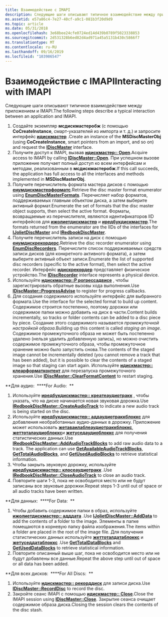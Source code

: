 ```yaml
---
title: Взаимодействие с IMAPI
description: Следующие шаги описывают типичное взаимодействие между приложением и IMAPI.
ms.assetid: e57a86c4-7e27-40cf-a9c1-081b3f20d9d9
ms.topic: article
ms.date: 05/31/2018
ms.openlocfilehash: 3e68bee24cfe0724ed14d439b0789f5023338853
ms.sourcegitcommit: 2d531328b6ed82d4ad971a45a5131b430c5866f7
ms.translationtype: MT
ms.contentlocale: ru-RU
ms.lasthandoff: 09/16/2019
ms.locfileid: "103986547"
---
```

# <a name="interacting-with-imapi"></a><span data-ttu-id="98d6b-103">Взаимодействие с IMAPI</span><span class="sxs-lookup"><span data-stu-id="98d6b-103">Interacting with IMAPI</span></span>

<span data-ttu-id="98d6b-104">Следующие шаги описывают типичное взаимодействие между приложением и IMAPI.</span><span class="sxs-lookup"><span data-stu-id="98d6b-104">The following steps describe a typical interaction between an application and IMAPI.</span></span>

1.  <span data-ttu-id="98d6b-105">Создайте экземпляр **мсдискмастеробж** (с помощью **CoCreateInstance**, смарт-указателей из импорта и т. д.) и запросите интерфейс [**идискмастер**](/windows/desktop/api/Imapi/nn-imapi-idiscmaster) .</span><span class="sxs-lookup"><span data-stu-id="98d6b-105">Create an instance of the **MSDiscMasterObj** (using **CoCreateInstance**, smart pointers from an import, and so on) and request the [**IDiscMaster**](/windows/desktop/api/Imapi/nn-imapi-idiscmaster) interface.</span></span>
2.  <span data-ttu-id="98d6b-106">Получите доступ к IMAPI, вызвав [**идискмастер:: Open**](/windows/desktop/api/Imapi/nf-imapi-idiscmaster-open).</span><span class="sxs-lookup"><span data-stu-id="98d6b-106">Acquire access to IMAPI by calling [**IDiscMaster::Open**](/windows/desktop/api/Imapi/nf-imapi-idiscmaster-open).</span></span> <span data-ttu-id="98d6b-107">При успешном вызове приложение получает полный доступ ко всем интерфейсам и методам, реализованным в **мсдискмастеробж**.</span><span class="sxs-lookup"><span data-stu-id="98d6b-107">If this call succeeds, the application has full access to all the interfaces and methods implemented in **MSDiscMasterObj**.</span></span>
3.  <span data-ttu-id="98d6b-108">Получите перечислитель формата мастера дисков с помощью [**енумдискмастерформатс**](/windows/desktop/api/Imapi/nf-imapi-idiscmaster-enumdiscmasterformats).</span><span class="sxs-lookup"><span data-stu-id="98d6b-108">Retrieve the disc master format enumerator using [**EnumDiscMasterFormats**](/windows/desktop/api/Imapi/nf-imapi-idiscmaster-enumdiscmasterformats).</span></span> <span data-ttu-id="98d6b-109">Перечисляет набор форматов, поддерживаемых главным объектом диска, а затем выберите активный формат.</span><span class="sxs-lookup"><span data-stu-id="98d6b-109">Enumerate the set of formats that the disc master object supports, then select the active format.</span></span> <span data-ttu-id="98d6b-110">Форматы, возвращаемые из перечислителя, являются идентификаторов IID интерфейсов для [**ижолиетдискмастер**](/windows/desktop/api/Imapi/nn-imapi-ijolietdiscmaster) и [**иредбукдискмастер**](/windows/desktop/api/Imapi/nn-imapi-iredbookdiscmaster).</span><span class="sxs-lookup"><span data-stu-id="98d6b-110">The formats returned from the enumerator are the IIDs of the interfaces for [**IJolietDiscMaster**](/windows/desktop/api/Imapi/nn-imapi-ijolietdiscmaster) and [**IRedbookDiscMaster**](/windows/desktop/api/Imapi/nn-imapi-iredbookdiscmaster).</span></span>
4.  <span data-ttu-id="98d6b-111">Получите перечислитель записи на диск с помощью [**енумдискрекордерс**](/windows/desktop/api/Imapi/nf-imapi-idiscmaster-enumdiscrecorders).</span><span class="sxs-lookup"><span data-stu-id="98d6b-111">Retrieve the disc recorder enumerator using [**EnumDiscRecorders**](/windows/desktop/api/Imapi/nf-imapi-idiscmaster-enumdiscrecorders).</span></span> <span data-ttu-id="98d6b-112">Перечислите список поддерживаемых средств записи дисков (для конкретного активного формата), а затем выберите активный объект записи.</span><span class="sxs-lookup"><span data-stu-id="98d6b-112">Enumerate the list of supported disc recorders (specific to the active format), then select the active recorder.</span></span> <span data-ttu-id="98d6b-113">Интерфейс [**идискрекордер**](/windows/desktop/api/Imapi/nn-imapi-idiscrecorder) представляет физическое устройство.</span><span class="sxs-lookup"><span data-stu-id="98d6b-113">The [**IDiscRecorder**](/windows/desktop/api/Imapi/nn-imapi-idiscrecorder) interface represents a physical device.</span></span>
5.  <span data-ttu-id="98d6b-114">Используйте [**идискмастер::P рогрессадвисе**](/windows/desktop/api/Imapi/nf-imapi-idiscmaster-progressadvise) , чтобы зарегистрировать обратные вызовы хода выполнения.</span><span class="sxs-lookup"><span data-stu-id="98d6b-114">Use [**IDiscMaster::ProgressAdvise**](/windows/desktop/api/Imapi/nf-imapi-idiscmaster-progressadvise) to register for progress callbacks.</span></span>
6.  <span data-ttu-id="98d6b-115">Для создания содержимого используйте интерфейс для выбранного формата.</span><span class="sxs-lookup"><span data-stu-id="98d6b-115">Use the interface for the selected format to build up content.</span></span> <span data-ttu-id="98d6b-116">Содержимое строится постепенно, поэтому дорожки или содержимое папки можно добавить на диск в части.</span><span class="sxs-lookup"><span data-stu-id="98d6b-116">Content builds incrementally, so tracks or folder contents can be added to a disc piece by piece.</span></span> <span data-ttu-id="98d6b-117">Создание этого содержимого называется *промежуточной настройкой образа*.</span><span class="sxs-lookup"><span data-stu-id="98d6b-117">Building up this content is called *staging an image*.</span></span> <span data-ttu-id="98d6b-118">Содержимое промежуточного образа не может быть постепенно удалено (нельзя удалить добавленную запись), но можно очистить содержимое промежуточного образа, чтобы промежуточное хранение можно было запустить снова.</span><span class="sxs-lookup"><span data-stu-id="98d6b-118">The contents of the staged image cannot be incrementally deleted (you cannot remove a track that has been added), but it is possible to clear the contents of a staged image so that staging can start again.</span></span> <span data-ttu-id="98d6b-119">Используйте [**идискмастер:: клеарформатконтент**](/windows/desktop/api/Imapi/nf-imapi-idiscmaster-clearformatcontent) для перезапуска промежуточного хранения.</span><span class="sxs-lookup"><span data-stu-id="98d6b-119">Use [**IDiscMaster::ClearFormatContent**](/windows/desktop/api/Imapi/nf-imapi-idiscmaster-clearformatcontent) to restart staging.</span></span>

<span data-ttu-id="98d6b-120">**Для аудио:  **</span><span class="sxs-lookup"><span data-stu-id="98d6b-120">**For Audio:  **</span></span>

1.  <span data-ttu-id="98d6b-121">Используйте [**иредбукдискмастер:: креатеаудиотракк**](/windows/desktop/api/Imapi/nf-imapi-iredbookdiscmaster-createaudiotrack) , чтобы указать, что на диске начинается новая звуковая дорожка.</span><span class="sxs-lookup"><span data-stu-id="98d6b-121">Use [**IRedbookDiscMaster::CreateAudioTrack**](/windows/desktop/api/Imapi/nf-imapi-iredbookdiscmaster-createaudiotrack) to indicate a new audio track is being started on the disc.</span></span>
2.  <span data-ttu-id="98d6b-122">Используйте [**иредбукдискмастер:: аддаудиотраккблоккс**](/windows/desktop/api/Imapi/nf-imapi-iredbookdiscmaster-addaudiotrackblocks) для добавления необработанных аудио-данных в дорожку. Приложение может использовать [**жетаваилаблеаудиотраккблоккс**](/windows/desktop/api/Imapi/nf-imapi-iredbookdiscmaster-getavailableaudiotrackblocks), [**жеттоталаудиоблоккс**](/windows/desktop/api/Imapi/nf-imapi-iredbookdiscmaster-gettotalaudioblocks)и [**жетуседаудиоблоккс**](/windows/desktop/api/Imapi/nf-imapi-iredbookdiscmaster-getusedaudioblocks) для получения статистических данных.</span><span class="sxs-lookup"><span data-stu-id="98d6b-122">Use [**IRedbookDiscMaster::AddAudioTrackBlocks**](/windows/desktop/api/Imapi/nf-imapi-iredbookdiscmaster-addaudiotrackblocks) to add raw audio data to a track. The application can use [**GetAvailableAudioTrackBlocks**](/windows/desktop/api/Imapi/nf-imapi-iredbookdiscmaster-getavailableaudiotrackblocks), [**GetTotalAudioBlocks**](/windows/desktop/api/Imapi/nf-imapi-iredbookdiscmaster-gettotalaudioblocks), and [**GetUsedAudioBlocks**](/windows/desktop/api/Imapi/nf-imapi-iredbookdiscmaster-getusedaudioblocks) to retrieve statistical information.</span></span>
3.  <span data-ttu-id="98d6b-123">Чтобы закрыть звуковую дорожку, используйте [**иредбукдискмастер:: клосеаудиотракк**](/windows/desktop/api/Imapi/nf-imapi-iredbookdiscmaster-closeaudiotrack) .</span><span class="sxs-lookup"><span data-stu-id="98d6b-123">Use [**IRedbookDiscMaster::CloseAudioTrack**](/windows/desktop/api/Imapi/nf-imapi-iredbookdiscmaster-closeaudiotrack) to close an audio track.</span></span>
4.  <span data-ttu-id="98d6b-124">Повторите шаги 1-3, пока не освободится место или не будут записаны все звуковые дорожки.</span><span class="sxs-lookup"><span data-stu-id="98d6b-124">Repeat steps 1-3 until out of space or all audio tracks have been written.</span></span>

<span data-ttu-id="98d6b-125">**Для данных:  **</span><span class="sxs-lookup"><span data-stu-id="98d6b-125">**For Data:  **</span></span>

1.  <span data-ttu-id="98d6b-126">Чтобы добавить содержимое папки в образ, используйте [**ижолиетдискмастер:: адддата**](/windows/desktop/api/Imapi/nf-imapi-ijolietdiscmaster-adddata) .</span><span class="sxs-lookup"><span data-stu-id="98d6b-126">Use [**IJolietDiscMaster::AddData**](/windows/desktop/api/Imapi/nf-imapi-ijolietdiscmaster-adddata) to add the contents of a folder to the image.</span></span> <span data-ttu-id="98d6b-127">Элементы в папке помещаются в корневую папку файла изображения.</span><span class="sxs-lookup"><span data-stu-id="98d6b-127">The items within a folder are placed in the root of the image file.</span></span> <span data-ttu-id="98d6b-128">Для получения статистических данных используйте [**жеттоталдатаблоккс**](/windows/desktop/api/Imapi/nf-imapi-ijolietdiscmaster-gettotaldatablocks) и [**жетуседдатаблоккс**](/windows/desktop/api/Imapi/nf-imapi-ijolietdiscmaster-getuseddatablocks) .</span><span class="sxs-lookup"><span data-stu-id="98d6b-128">Use [**GetTotalDataBlocks**](/windows/desktop/api/Imapi/nf-imapi-ijolietdiscmaster-gettotaldatablocks) and [**GetUsedDataBlocks**](/windows/desktop/api/Imapi/nf-imapi-ijolietdiscmaster-getuseddatablocks) to retrieve statistical information.</span></span>
2.  <span data-ttu-id="98d6b-129">Повторите описанный выше шаг, пока не освободится место или не будут добавлены все данные.</span><span class="sxs-lookup"><span data-stu-id="98d6b-129">Repeat the above step until out of space or all data has been added.</span></span>

<span data-ttu-id="98d6b-130">**Для всех дисков:  **</span><span class="sxs-lookup"><span data-stu-id="98d6b-130">**For All Discs:  **</span></span>

1.  <span data-ttu-id="98d6b-131">Используйте [**идискмастер:: рекорддиск**](/windows/desktop/api/Imapi/nf-imapi-idiscmaster-recorddisc) для записи диска.</span><span class="sxs-lookup"><span data-stu-id="98d6b-131">Use [**IDiscMaster::RecordDisc**](/windows/desktop/api/Imapi/nf-imapi-idiscmaster-recorddisc) to record the disc.</span></span>
2.  <span data-ttu-id="98d6b-132">Закройте сеанс IMAPI с помощью [**идискмастер:: Close**](/windows/desktop/api/Imapi/nf-imapi-idiscmaster-close).</span><span class="sxs-lookup"><span data-stu-id="98d6b-132">Close the IMAPI session using [**IDiscMaster::Close**](/windows/desktop/api/Imapi/nf-imapi-idiscmaster-close).</span></span> <span data-ttu-id="98d6b-133">Закрытие сеанса очищает содержимое образа диска.</span><span class="sxs-lookup"><span data-stu-id="98d6b-133">Closing the session clears the contents of the disc stash.</span></span>

 

 




